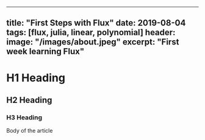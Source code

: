 ----
title: "First Steps with Flux"
date: 2019-08-04
tags: [flux, julia, linear, polynomial]
header:
  image: "/images/about.jpeg"
excerpt: "First week learning Flux"
----

# H1 Heading

## H2 Heading

### H3 Heading

Body of the article